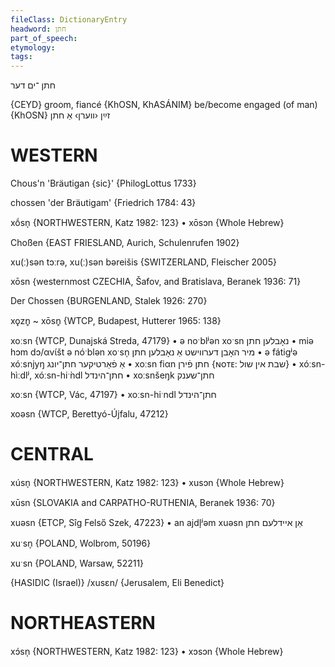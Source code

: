```yaml
---
fileClass: DictionaryEntry
headword: חתן
part_of_speech: 
etymology: 
tags: 
---
```

חתן
־ים
דער

{CEYD}
groom, fiancé {KhOSN, KhASÁNIM}
be/become engaged (of man) {KhOSN} זײַן ‹װערן› אַ חתן

WESTERN
========

Chous'n 'Bräutigan {sic}' {PhilogLottus 1733}

chossen 'der Bräutigam' {Friedrich 1784: 43}

xṓsn̩ {NORTHWESTERN, Katz 1982: 123}
	•	xōsɔn {Whole Hebrew}

Choßen {EAST FRIESLAND, Aurich, Schulenrufen 1902}

xu(ː)sən tɔːrə, xu(ː)sən bəreišis {SWITZERLAND, Fleischer 2005}

xōsn {westernmost CZECHIA, Šafov, and Bratislava, Beranek 1936: 71}

Der Chossen {BURGENLAND, Stalek 1926: 270}

xǫzn̥ ~ xōsn̥ {WTCP, Budapest, Hutterer 1965: 138}

xoːsn {WTCP, Dunajská Streda, 47179}
	•	ə noˑblʲən xoˑsn נאָבלען חתן
	•	miə hɔm dɔ/αvɩ́št ə nóˑblən xoˑsn̩ מיר האָבן דערווישט אַ נאָבלען חתן
	•	ə fátigʲə xóːsnjyŋ אַ פֿאַרטיקער חתן־יונג
	•	xoːsn fiαn חתן פֿירן {ɴᴏᴛᴇ: שבת אין שול}
	•	xóːsn-hìːdlʲ, xóːsn-hiˑ̀ndl חתן־הינדל
	•	xoːsnšeŋk חתן־שענק

xoːsn {WTCP, Vác, 47197}
	•	xoːsn-hiˑndl חתן־הינדל

xoəsn {WTCP, Berettyó-Újfalu, 47212}

CENTRAL
========

xúsn̩ {NORTHWESTERN, Katz 1982: 123}
	•	xusɔn {Whole Hebrew}

xūsn {SLOVAKIA and CARPATHO-RUTHENIA, Beranek 1936: 70}

xuəsn {ETCP, Sîg Felső Szek, 47223}
	•	an ajdl̩ʲəm xuəsn אַן איידלעם חתן

xuˑsn̩ {POLAND, Wolbrom, 50196}

xuˑsn {POLAND, Warsaw, 52211}

{HASIDIC (Israel)}
/xusɛn/ {Jerusalem, Eli Benedict}

NORTHEASTERN
==============

xɔ́sn̩ {NORTHWESTERN, Katz 1982: 123}
	•	xɔsɔn {Whole Hebrew}